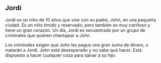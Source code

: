 ## Jordi

Jordi es un niño de 10 años que vive con su padre, John, en una pequeña ciudad. Es un niño tímido y reservado, pero también es muy cariñoso y tiene un gran corazón.
Un día, Jordi es secuestrado por un grupo de criminales que quieren chantajear a John. 

Los criminales exigen que John les pague una gran suma de dinero, o matarán a Jordi.
John está desesperado y no sabe qué hacer. Está dispuesto a hacer cualquier cosa para salvar a su hijo.
